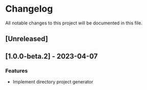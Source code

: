 # Changelog

All notable changes to this project will be documented in this file.

## [Unreleased]
## [1.0.0-beta.2] - 2023-04-07

### Features

- Implement directory project generator

<!-- generated by git-cliff -->
